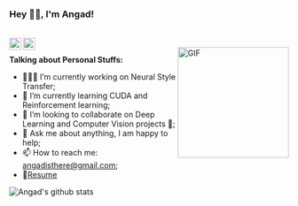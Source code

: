 ### Hey 👋🏽, I'm Angad!

<br/>



<a href="https://www.linkedin.com/in/angadripudamansinghbajwa/">
  <img align="left" alt="Angad's LinkdeIN" width="22px" src="https://cdn.jsdelivr.net/npm/simple-icons@v3/icons/linkedin.svg" />
</a>

<a href="https://www.instagram.com/angad3745/">
  <img align="left" alt="Angad's Instagram" width="22px" src="https://cdn.jsdelivr.net/npm/simple-icons@v3/icons/instagram.svg" />
</a>

<br />


  <img align="right" alt="GIF" src="https://media.giphy.com/media/OkJat1YNdoD3W/giphy.gif" width="200" height="200"/>
  
**Talking about Personal Stuffs:**

- 👨🏽‍💻 I’m currently working on Neural Style Transfer;
- 🌱 I’m currently learning CUDA and Reinforcement learning; 
- 👯 I’m looking to collaborate on Deep Learning and Computer Vision projects 🤝;
- 💬 Ask me about anything, I am happy to help;
- 📫 How to reach me: angadisthere@gmail.com;
- 📝[Resume](https://drive.google.com/file/d/1y0PaPhmFLcq37ixsT_Gmwx-WoOm_Q1iD/view?usp=sharing)

![Angad's github stats](https://github-readme-stats.vercel.app/api?username=angadbajwa23&show_icons=true&hide_border=true)



